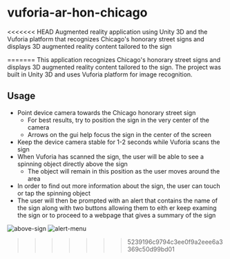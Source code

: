 # vuforia-ar-hon-chicago
<<<<<<< HEAD
Augmented reality application using Unity 3D and the Vuforia platform that recognizes Chicago's honorary street signs and displays 3D augmented reality content tailored to the sign





=======
This application recognizes Chicago's honorary street signs and displays 3D augmented reality content tailored to the sign. The project was built in Unity 3D and uses Vuforia platform for image recognition.

## Usage
* Point device camera towards the Chicago honorary street sign
  * For best results, try to position the sign in the very center of the camera
  * Arrows on the gui help focus the sign in the center of the screen
* Keep the device camera stable for 1-2 seconds while Vuforia scans the sign
* When Vuforia has scanned the sign, the user will be able to see a spinning object directly above the sign
  * The object will remain in this position as the user moves around the area
* In order to find out more information about the sign, the user can touch or tap the spinning object
* The user will then be prompted with an alert that contains the name of the sign along with two buttons allowing them to eith er keep examing the sign or to proceed to a webpage that gives a summary of the sign


![above-sign](https://i.imgur.com/zZw0aSU.png "Object above sign")
![alert-menu](https://i.imgur.com/ygaF4pc.png "Alert menu")
>>>>>>> 5239196c9794c3ee0f9a2eee6a3369c50d99bd01
